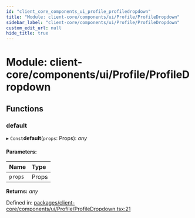 ```yaml
---
id: "client_core_components_ui_profile_profiledropdown"
title: "Module: client-core/components/ui/Profile/ProfileDropdown"
sidebar_label: "client-core/components/ui/Profile/ProfileDropdown"
custom_edit_url: null
hide_title: true
---
```


# Module: client-core/components/ui/Profile/ProfileDropdown

## Functions

### default

▸ `Const`**default**(`props`: Props): *any*

#### Parameters:

Name | Type |
:------ | :------ |
`props` | Props |

**Returns:** *any*

Defined in: [packages/client-core/components/ui/Profile/ProfileDropdown.tsx:21](https://github.com/xr3ngine/xr3ngine/blob/9d253dc38/packages/client-core/components/ui/Profile/ProfileDropdown.tsx#L21)
